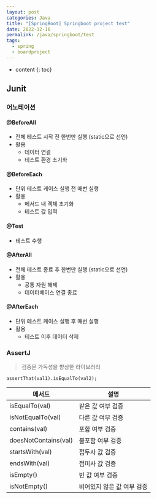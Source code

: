 ```yaml
---
layout: post
categories: Java
title: "[SpringBoot] Springboot project test"
date: 2022-12-16
permalink: /java/springboot/test
tags:
  - spring
  - boardproject
---
```

* content
{: toc}






## Junit
### 어노테이션

#### @BeforeAll
- 전체 테스트 시작 전 한번만 실행 (static으로 선언)
- 활용
	- 데이터 연결 
	-  테스트 환경 초기화


#### @BeforeEach
- 단위 테스트 케이스 실행 전 매번 실행
- 활용
	- 메서드 내 객체 초기화
	- 테스트 값 입력


#### @Test
- 테스트 수행

#### @AfterAll
- 전체 테스트 종료 후 한번만 실행 (static으로 선언)
- 활용
	- 공통 자원 해제
	- 데이터베이스 연결 종료

#### @AfterEach
- 단위 테스트 케이스 실행 후 매번 실행
- 활용
	- 테스트 이후 데이터 삭제



### AssertJ
> 검증문 가독성을 향상한 라이브러리

`assertThat(val1).isEqualTo(val2);`

| 메서드                  | 설명              |
| -------------------- | --------------- |
| isEqualTo(val)       | 같은 값 여부 검증      |
| isNotEqualTo(val)    | 다른 값 여부 검증      |
| contains(val)        | 포함 여부 검증        |
| doesNotContains(val) | 불포함 여부 검증       |
| startsWith(val)      | 접두사 값 검증        |
| endsWith(val)        | 접미사 값 검증        |
| isEmpty()            | 빈 값 여부 검증       |
| isNotEmpty()         | 비어있지 않은 값 여부 검증 |
